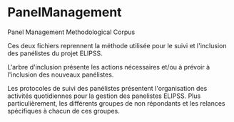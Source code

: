 # PanelManagement
Panel Management Methodological Corpus


Ces deux fichiers reprennent la méthode utilisée pour le suivi et l'inclusion des panélistes du projet ELIPSS.</br>


L'arbre d'inclusion présente les actions nécessaires et/ou à prévoir à l'inclusion des nouveaux panélistes.</br>


Les protocoles de suivi des panélistes présentent l'organisation des activités quotidiennes pour la gestion des panelistes ELIPSS. Plus particulièrement, les différents groupes de non répondants et les relances spécifiques à chacun de ces groupes.  
